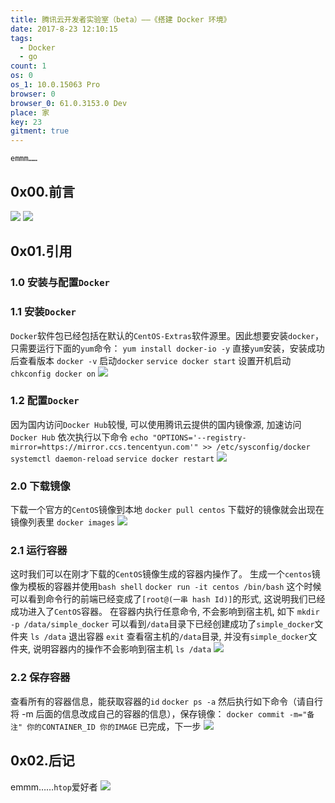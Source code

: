 ```yaml
---
title: 腾讯云开发者实验室（beta）——《搭建 Docker 环境》
date: 2017-8-23 12:10:15
tags:
  - Docker
  - go
count: 1
os: 0
os_1: 10.0.15063 Pro
browser: 0
browser_0: 61.0.3153.0 Dev
place: 家
key: 23
gitment: true
---
```

    emmm……
<!-- more -->
## 0x00.前言
![](https://i1.yuangezhizao.cn/Win-10/20170823121055.jpg!webp)
![](https://i1.yuangezhizao.cn/Win-10/20170823121138.jpg!webp)
## 0x01.引用
### 1.0 安装与配置`Docker`
### 1.1 安装`Docker`
`Docker`软件包已经包括在默认的`CentOS-Extras`软件源里。因此想要安装`docker`，只需要运行下面的`yum`命令：
`yum install docker-io -y`
直接`yum`安装，安装成功后查看版本
`docker -v`
启动`docker`
`service docker start`
设置开机启动
`chkconfig docker on`
![](https://i1.yuangezhizao.cn/Win-10/20170823121641.jpg!webp)

### 1.2 配置`Docker`
因为国内访问`Docker Hub`较慢, 可以使用腾讯云提供的国内镜像源, 加速访问`Docker Hub`
依次执行以下命令
`echo "OPTIONS='--registry-mirror=https://mirror.ccs.tencentyun.com'" >> /etc/sysconfig/docker`
`systemctl daemon-reload`
`service docker restart`
![](https://i1.yuangezhizao.cn/Win-10/20170823122515.jpg!webp)

### 2.0 下载镜像
下载一个官方的`CentOS`镜像到本地
`docker pull centos`
下载好的镜像就会出现在镜像列表里
`docker images`
![](https://i1.yuangezhizao.cn/Win-10/20170823122656.jpg!webp)

### 2.1 运行容器
这时我们可以在刚才下载的`CentOS`镜像生成的容器内操作了。
生成一个`centos`镜像为模板的容器并使用`bash shell`
`docker run -it centos /bin/bash`
这个时候可以看到命令行的前端已经变成了`[root@(一串 hash Id)]`的形式, 这说明我们已经成功进入了`CentOS`容器。
在容器内执行任意命令, 不会影响到宿主机, 如下
`mkdir -p /data/simple_docker`
可以看到`/data`目录下已经创建成功了`simple_docker`文件夹
`ls /data`
退出容器
`exit`
查看宿主机的`/data`目录, 并没有`simple_docker`文件夹, 说明容器内的操作不会影响到宿主机
`ls /data`
![](https://i1.yuangezhizao.cn/Win-10/20170823122918.jpg!webp)

### 2.2 保存容器
查看所有的容器信息，能获取容器的`id`
`docker ps -a`
然后执行如下命令（请自行将 -m 后面的信息改成自己的容器的信息），保存镜像：
`docker commit -m="备注" 你的CONTAINER_ID 你的IMAGE`
已完成，下一步
![](https://i1.yuangezhizao.cn/Win-10/20170823123222.jpg!webp)

## 0x02.后记
emmm……`htop`爱好者
![](https://i1.yuangezhizao.cn/Win-10/20170823123350.jpg!webp)
